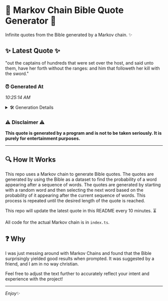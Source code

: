 # 📖 Markov Chain Bible Quote Generator 📖

Infinite quotes from the Bible generated by a Markov chain. ✨

## ✨ Latest Quote ✨
"out the captains of hundreds that were set over the host, and said unto them, have her forth without the ranges: and him that followeth her kill with the sword."

### ⏰ Generated At
*10:25:14 AM*

<details>
    <summary>🛠️ Generation Details</summary>
    <p>
        <strong>🌱 Seed:</strong> out<br>
        <strong>🔄 Iterations:</strong> 29<br>
        <strong>📜 Context History:</strong><br>[ out ]: the<br>[ out, the ]: captains<br>[ out, the, captains ]: of<br>[ out, the, captains, of ]: hundreds<br>[ out, the, captains, of, hundreds ]: that<br>[ out, the, captains, of, hundreds, that ]: were<br>[ the, captains, of, hundreds, that, were ]: set<br>[ captains, of, hundreds, that, were, set ]: over<br>[ of, hundreds, that, were, set, over ]: the<br>[ hundreds, that, were, set, over, the ]: host,<br>[ that, were, set, over, the, host, ]: and<br>[ were, set, over, the, host,, and ]: said<br>[ set, over, the, host,, and, said ]: unto<br>[ over, the, host,, and, said, unto ]: them,<br>[ the, host,, and, said, unto, them, ]: have<br>[ host,, and, said, unto, them,, have ]: her<br>[ and, said, unto, them,, have, her ]: forth<br>[ said, unto, them,, have, her, forth ]: without<br>[ unto, them,, have, her, forth, without ]: the<br>[ them,, have, her, forth, without, the ]: ranges:<br>[ have, her, forth, without, the, ranges: ]: and<br>[ her, forth, without, the, ranges:, and ]: him<br>[ forth, without, the, ranges:, and, him ]: that<br>[ without, the, ranges:, and, him, that ]: followeth<br>[ the, ranges:, and, him, that, followeth ]: her<br>[ ranges:, and, him, that, followeth, her ]: kill<br>[ and, him, that, followeth, her, kill ]: with<br>[ him, that, followeth, her, kill, with ]: the<br>[ that, followeth, her, kill, with, the ]: sword.<br>
    </p>
</details>

### ⚠️ Disclaimer ⚠️
**This quote is generated by a program and is not to be taken seriously. It is purely for entertainment purposes.**

---

## 🔍 How It Works

This repo uses a Markov chain to generate Bible quotes. The quotes are generated by using the Bible as a dataset to find the probability of a word appearing after a sequence of words. The quotes are generated by starting with a random word and then selecting the next word based on the probability of it appearing after the current sequence of words. This process is repeated until the desired length of the quote is reached.

This repo will update the latest quote in this README every 10 minutes. ⏳

All code for the actual Markov chain is in `index.ts`.

## ❓ Why

I was just messing around with Markov Chains and found that the Bible surprisingly yielded good results when prompted. 
It was suggested by a friend, and I am in no way christian.

Feel free to adjust the text further to accurately reflect your intent and experience with the project!

---

*Enjoy*✨
